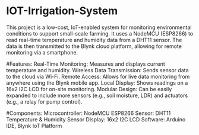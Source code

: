 # IOT-Irrigation-System
This project is a low-cost, IoT-enabled system for monitoring environmental conditions to support small-scale farming. It uses a NodeMCU (ESP8266) to read real-time temperature and humidity data from a DHT11 sensor. The data is then transmitted to the Blynk cloud platform, allowing for remote monitoring via a smartphone.

#Features:
  Real-Time Monitoring: Measures and displays current temperature and humidity.
  Wireless Data Transmission: Sends sensor data to the cloud via Wi-Fi.
  Remote Access: Allows for live data monitoring from anywhere using the Blynk mobile app.
  Local Display: Shows readings on a 16x2 I2C LCD for on-site monitoring.
  Modular Design: Can be easily expanded to include more sensors (e.g., soil moisture, LDR) and actuators (e.g., a relay for pump control).

#Components:
  Microcontroller: NodeMCU ESP8266
  Sensor: DHT11 Temperature & Humidity Sensor
  Display: 16x2 I2C LCD
  Software: Arduino IDE, Blynk IoT Platform

